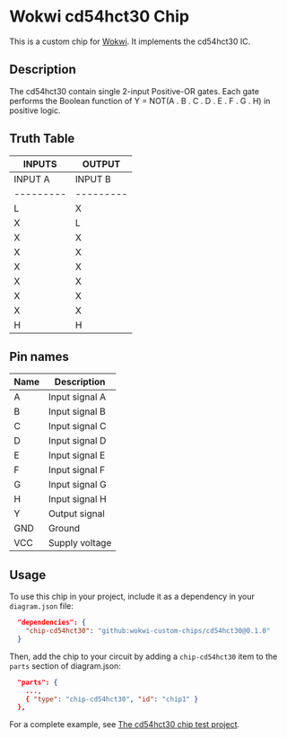 # Wokwi cd54hct30 Chip

This is a custom chip for [Wokwi](https://wokwi.com/). It implements the cd54hct30 IC.

## Description

The cd54hct30 contain single 2-input Positive-OR gates. Each gate performs the Boolean function
of Y = NOT(A . B . C . D . E . F . G . H)  in positive logic.

## Truth Table
|                                     INPUTS                                    | OUTPUT  |
| ----------------------------------------------------------------------------- |---------|
| INPUT A | INPUT B | INPUT C | INPUT D | INPUT E | INPUT F | INPUT G | INPUT H |         |
|---------|---------|---------|---------|---------|---------|---------|---------|---------|
|    L    |    X    |    X    |    X    |    X    |    X    |    X    |    X    |    H    |
|    X    |    L    |    X    |    X    |    X    |    X    |    X    |    X    |    H    |
|    X    |    X    |    L    |    X    |    X    |    X    |    X    |    X    |    H    |
|    X    |    X    |    X    |    L    |    X    |    X    |    X    |    X    |    H    |
|    X    |    X    |    X    |    X    |    L    |    X    |    X    |    X    |    H    |
|    X    |    X    |    X    |    X    |    X    |    L    |    X    |    X    |    H    |
|    X    |    X    |    X    |    X    |    X    |    X    |    L    |    X    |    H    |
|    X    |    X    |    X    |    X    |    X    |    X    |    X    |    L    |    H    |
|    H    |    H    |    H    |    H    |    H    |    H    |    H    |    H    |    L    |


## Pin names

| Name | Description       |
| ---- | ----------------- |
|  A   | Input signal  A   |
|  B   | Input signal  B   |
|  C   | Input signal  C   |
|  D   | Input signal  D   |
|  E   | Input signal  E   |
|  F   | Input signal  F   |
|  G   | Input signal  G   |
|  H   | Input signal  H   |
|  Y   | Output signal     |
| GND  | Ground            |
| VCC  | Supply voltage    |


## Usage

To use this chip in your project, include it as a dependency in your `diagram.json` file:

```json
  "dependencies": {
    "chip-cd54hct30": "github:wokwi-custom-chips/cd54hct30@0.1.0"
  }
```

Then, add the chip to your circuit by adding a `chip-cd54hct30` item to the `parts` section of diagram.json:

```json
  "parts": {
    ...,
    { "type": "chip-cd54hct30", "id": "chip1" }
  },
```

For a complete example, see [The cd54hct30 chip test project](https://wokwi.com/projects/398977400657873921).
